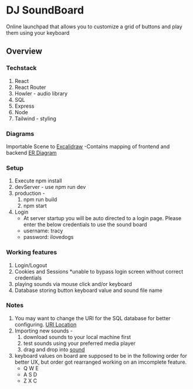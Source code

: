 # DJ SoundBoard 
Online launchpad that allows you to customize a grid of buttons and play them using your keyboard

## Overview

### Techstack
1. React
2. React Router
3. Howler - audio library
4. SQL
5. Express
6. Node
7. Tailwind - styling

### Diagrams
Importable Scene to [Excalidraw](./client/components/img/soundboard-excalidraw.png)
-Contains mapping of frontend and backend
[ER Diagram](./client/components/img/Database.png)

### Setup
1. Execute npm install
2. devServer -  use npm run dev
3. production - 
    1. npm run build
    2. npm start
4. Login
    * At server startup you will be auto directed to a login page. Please enter the below credentials to use the sound board
    * username: tracy
    * password: ilovedogs

### Working features
1. Login/Logout
2. Cookies and Sessions
    *unable to bypass login screen without correct credentials
3. playing sounds via mouse click and/or keyboard
4. Database storing button keyboard value and sound file name

### Notes
1. You may want to change the URI for the SQL database for better configuring. 
[URI Location](server/models/soundboardModel.js)
2. Importing new sounds -
    1. download sounds to your local machine first 
    2. test sounds using your preferred media player
    3. drag and drop into [sound](client/components/sounds)
3. keyboard values on board are supposed to be in the following order for better UX, but order got rearranged working on an imcomplete feature.
    * Q W E
    * A S D
    * Z X C


    



